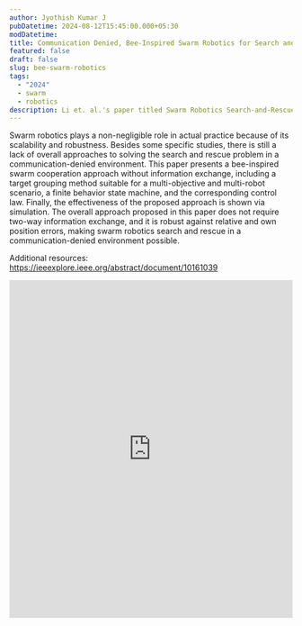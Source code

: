 ```yaml
---
author: Jyothish Kumar J
pubDatetime: 2024-08-12T15:45:00.000+05:30
modDatetime: 
title: Communication Denied, Bee-Inspired Swarm Robotics for Search and Rescue
featured: false
draft: false
slug: bee-swarm-robotics
tags:
  - "2024" 
  - swarm
  - robotics
description: Li et. al.'s paper titled Swarm Robotics Search-and-Rescue (SAR) (2023) was discussed. The contributions of the paper, viz. grouping of target sites using a combination of mean shift and genetic algorithms, and swarm behaviour in an environment, where 2-way communication is denied, were understood. 
---
```


Swarm robotics plays a non-negligible role in actual practice because of its scalability and robustness. Besides some specific studies, there is still a lack of overall approaches to solving the search and rescue problem in a communication-denied environment. This paper presents a bee-inspired swarm cooperation approach without information exchange, including a target grouping method suitable for a multi-objective and multi-robot scenario, a finite behavior state machine, and the corresponding control law. Finally, the effectiveness of the proposed approach is shown via simulation. The overall approach proposed in this paper does not require two-way information exchange, and it is robust against relative and own position errors, making swarm robotics search and rescue in a communication-denied environment possible.

Additional resources: https://ieeexplore.ieee.org/abstract/document/10161039

<!-- <embed src="/labtalks/assets/slides/2024-08-12--Jyothish--BeeInspiredSwarmRobotics.pdf" type="application/pdf" width="100%" height="600px"> -->
<iframe src="https://onedrive.live.com/embed?resid=B50866821CCE202A%2125977&amp;authkey=%21ACbspDFE1lXuSG0&amp;em=2&amp;wdAr=1.7777777777777777" width="100%" height="600px" frameborder="0">This is an embedded <a target="_blank" href="https://office.com">Microsoft Office</a> presentation for this <a target="_blank" href="https://smlab.niser.ac.in/labtalks/">SMLab Talk</a>.</iframe>
